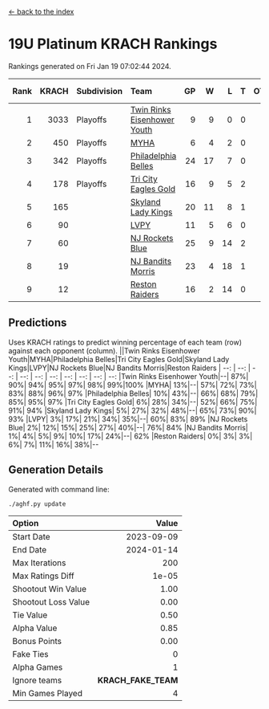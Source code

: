 [<- back to the index](readme.md)
# 19U Platinum KRACH Rankings
Rankings generated on Fri Jan 19 07:02:44 2024.

Rank|KRACH|Subdivision|Team|GP|W|L|T|OTW|OTL|SoS|Exp Wins|Win Diff
---:|---:|:---|:---|---:|---:|---:|---:|---:|---:|---:|---:|---:
1|3033|Playoffs|[Twin Rinks Eisenhower Youth](https://gamesheetstats.com/seasons/3663/teams/140861/schedule)|9|9|0|0|0|0|48|9.8|-0.0
2|450|Playoffs|[MYHA](https://gamesheetstats.com/seasons/3663/teams/140863/schedule)|6|4|2|0|0|0|230|4.9|0.0
3|342|Playoffs|[Philadelphia Belles](https://gamesheetstats.com/seasons/3663/teams/140864/schedule)|24|17|7|0|0|0|476|17.9|0.0
4|178|Playoffs|[Tri City Eagles Gold](https://gamesheetstats.com/seasons/3663/teams/140869/schedule)|16|9|5|2|0|1|134|10.9|0.0
5|165||[Skyland Lady Kings](https://gamesheetstats.com/seasons/3663/teams/140865/schedule)|20|11|8|1|1|0|315|12.4|0.0
6|90||[LVPY](https://gamesheetstats.com/seasons/3663/teams/140860/schedule)|11|5|6|0|0|0|142|5.9|0.0
7|60||[NJ Rockets Blue](https://gamesheetstats.com/seasons/3663/teams/140867/schedule)|25|9|14|2|0|0|583|10.9|0.0
8|19||[NJ Bandits Morris](https://gamesheetstats.com/seasons/3663/teams/140866/schedule)|23|4|18|1|0|0|370|5.4|0.0
9|12||[Reston Raiders](https://gamesheetstats.com/seasons/3663/teams/140868/schedule)|16|2|14|0|0|0|477|2.9|0.0

## Predictions
Uses KRACH ratings to predict winning percentage of each team (row) against each opponent (column).
||Twin Rinks Eisenhower Youth|MYHA|Philadelphia Belles|Tri City Eagles Gold|Skyland Lady Kings|LVPY|NJ Rockets Blue|NJ Bandits Morris|Reston Raiders
| --: | --: | --: | --: | --: | --: | --: | --: | --: | --: 
|Twin Rinks Eisenhower Youth|--| 87%| 90%| 94%| 95%| 97%| 98%| 99%|100%
|MYHA| 13%|--| 57%| 72%| 73%| 83%| 88%| 96%| 97%
|Philadelphia Belles| 10%| 43%|--| 66%| 68%| 79%| 85%| 95%| 97%
|Tri City Eagles Gold|  6%| 28%| 34%|--| 52%| 66%| 75%| 91%| 94%
|Skyland Lady Kings|  5%| 27%| 32%| 48%|--| 65%| 73%| 90%| 93%
|LVPY|  3%| 17%| 21%| 34%| 35%|--| 60%| 83%| 89%
|NJ Rockets Blue|  2%| 12%| 15%| 25%| 27%| 40%|--| 76%| 84%
|NJ Bandits Morris|  1%|  4%|  5%|  9%| 10%| 17%| 24%|--| 62%
|Reston Raiders|  0%|  3%|  3%|  6%|  7%| 11%| 16%| 38%|--

## Generation Details

Generated with command line:
```
./aghf.py update
```

| Option | Value |
| :----- | ----: |
| Start Date | 2023-09-09 |
| End Date | 2024-01-14 |
| Max Iterations | 200 |
| Max Ratings Diff | 1e-05 |
| Shootout Win Value | 1.00 |
| Shootout Loss Value | 0.00 |
| Tie Value | 0.50 |
| Alpha Value | 0.85 |
| Bonus Points | 0.00 |
| Fake Ties | 0 |
| Alpha Games | 1 |
| Ignore teams | __KRACH_FAKE_TEAM__ |
| Min Games Played | 4 |

